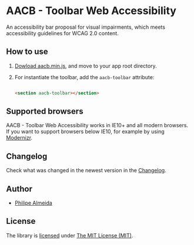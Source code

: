 # AACB - Toolbar Web Accessibility 

An accessibility bar proposal for visual impairments, which meets 
accessibility guidelines for WCAG 2.0 content.

## How to use


1. [Dowload aacb.min.js](https://raw.githubusercontent.com/philipe-almeida/aacb_toolbar/master/aacb.min.js), and move to your app root directory.
2. For instantiate the toolbar, add the `aacb-toolbar` attribute:

    ```html

    <section aacb-toolbar></section>

    ```

## Supported browsers

AACB - Toolbar Web Accessibility works in IE10+ and all modern browsers. 
If you want to support browsers below IE10, for example by using [Modernizr](https://modernizr.com/).

## Changelog

Check what was changed in the newest version in the [Changelog](https://github.com/philipe-almeida/aacb_toolbar/master/CHANGELOG.md).

## Author

  - [Philipe Almeida](https://github.com/philipe-almeida)
  
  ## License

The library is [licensed](https://github.com/philipe-almeida/aacb_toolbar/blob/master/LICENSE) under [The MIT License (MIT)](http://choosealicense.com/licenses/mit/).
